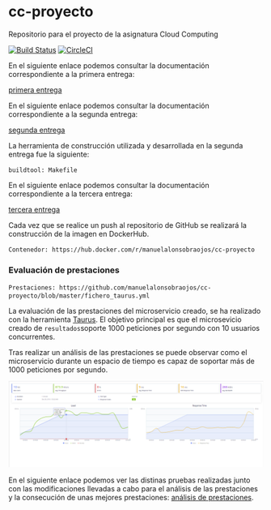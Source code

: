 # cc-proyecto
Repositorio para el proyecto de la asignatura Cloud Computing

[![Build Status](https://travis-ci.org/manuelalonsobraojos/cc-proyecto.svg?branch=master)](https://travis-ci.org/manuelalonsobraojos/cc-proyecto) [![CircleCI](https://circleci.com/gh/manuelalonsobraojos/cc-proyecto.svg?style=svg)](https://circleci.com/gh/manuelalonsobraojos/cc-proyecto) 

En el siguiente enlace podemos consultar la documentación correspondiente a la primera entrega:

[primera entrega](https://github.com/manuelalonsobraojos/cc-proyecto/blob/master/docs/Readme1.md)

En el siguiente enlace podemos consultar la documentación correspondiente a la segunda entrega:

[segunda entrega](https://github.com/manuelalonsobraojos/cc-proyecto/blob/master/docs/Readme2.md)

La herramienta de construcción utilizada y desarrollada en la segunda entrega fue la siguiente:
```
buildtool: Makefile
```

En el siguiente enlace podemos consultar la documentación correspondiente a la tercera entrega:

[tercera entrega](https://github.com/manuelalonsobraojos/cc-proyecto/blob/master/docs/Readme3.md)

Cada vez que se realice un push al repositorio de GitHub se realizará la construcción de la imagen en DockerHub.
```
Contenedor: https://hub.docker.com/r/manuelalonsobraojos/cc-proyecto
```

### Evaluación de prestaciones

```
Prestaciones: https://github.com/manuelalonsobraojos/cc-proyecto/blob/master/fichero_taurus.yml
```

La evaluación de las prestaciones del microservicio creado, se ha realizado con la herramienta [Taurus](https://gettaurus.org/). El objetivo principal es que el microsevicio creado de `resultados`soporte 1000 peticiones por segundo con 10 usuarios concurrentes.

Tras realizar un análisis de las prestaciones se puede observar como el microservicio durante un espacio de tiempo es capaz de soportar más de 1000 peticiones por segundo.
 
 ![img](https://github.com/manuelalonsobraojos/cc-proyecto/blob/master/img/captura_prueba_2.PNG)

En el siguiente enlace podemos ver las distinas pruebas realizadas junto con las modificaciones llevadas a cabo para el análisis de las prestaciones y la consecución de unas mejores prestaciones: [análisis de prestaciones](https://github.com/manuelalonsobraojos/cc-proyecto/blob/master/docs/prestaciones.md).